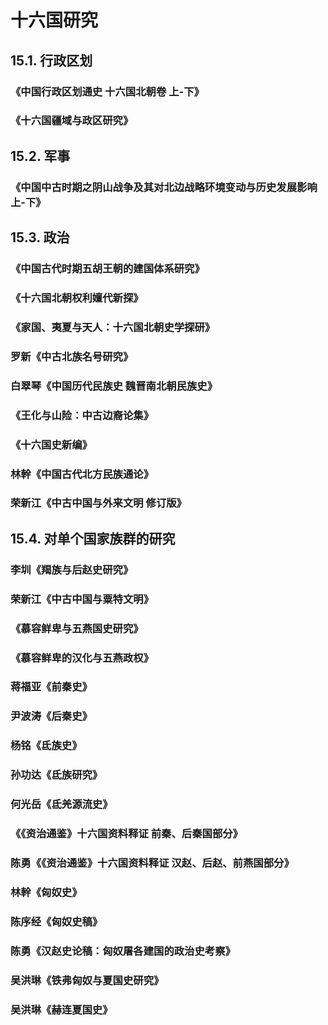 # 十六国研究

## 15.1. 行政区划

### 《中国行政区划通史 十六国北朝卷 上-下》

### 《十六国疆域与政区研究》

## 15.2. 军事

### 《中国中古时期之阴山战争及其对北边战略环境变动与历史发展影响 上-下》

## 15.3. 政治

### 《中国古代时期五胡王朝的建国体系研究》

### 《十六国北朝权利嬗代新探》

### 《家国、夷夏与天人：十六国北朝史学探研》

### 罗新《中古北族名号研究》

### 白翠琴《中国历代民族史 魏晋南北朝民族史》

### 《王化与山险：中古边裔论集》

### 《十六国史新编》

### 林幹《中国古代北方民族通论》

### 荣新江《中古中国与外来文明 修订版》

## 15.4. 对单个国家族群的研究

### 李圳《羯族与后赵史研究》

### 荣新江《中古中国与粟特文明》

### 《慕容鲜卑与五燕国史研究》

### 《慕容鲜卑的汉化与五燕政权》

### 蒋福亚《前秦史》

### 尹波涛《后秦史》

### 杨铭《氐族史》

### 孙功达《氐族研究》

### 何光岳《氐羌源流史》

### 《《资治通鉴》十六国资料释证 前秦、后秦国部分》

### 陈勇《《资治通鉴》十六国资料释证 汉赵、后赵、前燕国部分》

### 林幹《匈奴史》

### 陈序经《匈奴史稿》

### 陈勇《汉赵史论稿：匈奴屠各建国的政治史考察》

### 吴洪琳《铁弗匈奴与夏国史研究》

### 吴洪琳《赫连夏国史》






